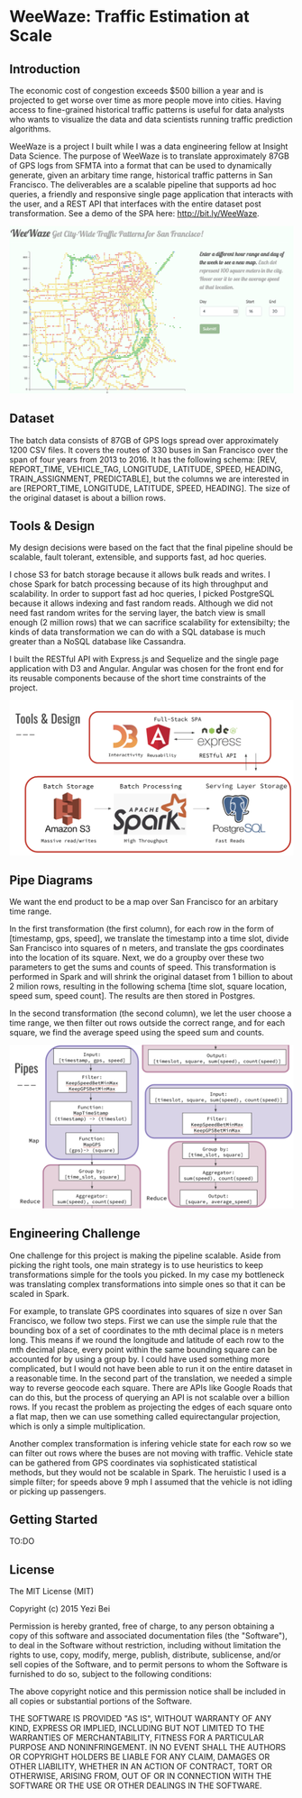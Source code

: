 # WeeWaze: Traffic Estimation at Scale

## Introduction

The economic cost of congestion exceeds $500 billion a year and is projected to get worse over time as more people move into cities. Having access to fine-grained historical traffic patterns is useful for data analysts who wants to visualize the data and data scientists running traffic prediction algorithms. 

WeeWaze is a project I built while I was a data engineering fellow at Insight Data Science. The purpose of WeeWaze is to translate approximately 87GB of GPS logs from SFMTA into a format that can be used to dynamically generate,  given an arbitary time range,  historical traffic patterns in San Francisco. The deliverables are a scalable pipeline that supports ad hoc queries, a friendly and responsive single page application that interacts with the user, and a REST API that interfaces with the entire dataset post transformation. See a demo of the SPA here:  http://bit.ly/WeeWaze.

![weewaze_front_page](app_public/src/assets/pics/weewaze_front_page.png)



## Dataset

The batch data consists of 87GB of GPS logs spread over approximately 1200 CSV files.  It covers the routes of 330 buses in San Francisco over the span of four years from 2013 to 2016. It has the following schema: [REV, REPORT_TIME, VEHICLE_TAG, LONGITUDE, LATITUDE, SPEED, HEADING, TRAIN_ASSIGNMENT, PREDICTABLE], but the columns we are interested in are [REPORT_TIME, LONGITUDE, LATITUDE, SPEED, HEADING]. The size of the original dataset is about a billion rows. 



## Tools & Design

My design decisions were based on the fact that the final pipeline should be scalable, fault tolerant, extensible, and supports fast, ad hoc queries. 

I chose S3 for batch storage because it allows bulk reads and writes. I chose Spark for batch processing because of its high throughput and scalability. In order to support fast ad hoc queries, I picked PostgreSQL because it allows indexing and fast random reads.  Although we did not need fast random writes for the serving layer, the batch view is small enough (2 million rows) that we can sacrifice scalability for extensibilty; the kinds of data transformation we can do with a SQL database is much greater than a NoSQL database like Cassandra. 

I built the RESTful API with Express.js and Sequelize and the single page application with D3 and Angular. Angular was chosen for the front end for its reusable components because of the short time constraints of the project. 

![tools_design](app_public/src/assets/pics/tools_design.png)





## Pipe Diagrams

We want the end product to be a map over San Francisco for an arbitary time range. 

In the first transformation (the first column), for each row in the form of [timestamp, gps, speed], we translate the timestamp into a time slot, divide San Francisco into squares of n meters, and translate the gps coordinates into the location of its square. Next, we do a groupby over these two parameters to get the sums and counts of speed. This transformation is performed in Spark and will shrink the original dataset from 1 billion to about 2 milion rows, resulting in the following schema [time slot, square location, speed sum, speed count]. The results are then stored in Postgres. 

In the second transformation (the second column), we let the user choose a time range, we then filter out rows outside the correct range, and for each square, we find the average speed using the speed sum and counts. 



![pipe_diagrams](app_public/src/assets/pics/pipe_diagrams.png)





## Engineering Challenge

One challenge for this project is making the pipeline scalable. Aside from picking the right tools, one main strategy is to use heuristics to keep transformations simple for the tools you picked.  In my case my  bottleneck was translating complex transformations into simple ones so that it can be scaled in Spark. 

For example, to translate GPS coordinates into squares of size n over San Francisco, we follow two steps. First we can use the simple rule that the bounding box of a set of coordinates to the mth decimal place is n meters long. This means if we round the longitude and latitude of each row to the mth decimal place, every point within the same bounding square can be accounted for by using a group by. I could have used something more complicated, but I would not have been able to run it on the entire dataset in a reasonable time. In the second part of the translation, we needed a simple way to reverse geocode each square. There are APIs like Google Roads that can do this, but the process of querying an API is not scalable over a billion rows.  If you recast the problem as projecting the edges of each square onto a flat map, then we can use something called equirectangular projection, which is only a simple multiplication.  

Another complex transformation is infering vehicle state for each row so we can filter out rows where the buses are not moving with traffic. Vehicle state can be gathered from GPS coordinates via sophisticated statistical methods, but they would not be scalable in Spark. The heruistic I used is a simple filter; for speeds above 9 mph I assumed that the vehicle is not idling or picking up passengers.



## Getting Started

TO:DO



## License

The MIT License (MIT)

Copyright (c) 2015 Yezi Bei

Permission is hereby granted, free of charge, to any person obtaining a copy of this software and associated documentation files (the "Software"), to deal in the Software without restriction, including without limitation the rights to use, copy, modify, merge, publish, distribute, sublicense, and/or sell copies of the Software, and to permit persons to whom the Software is furnished to do so, subject to the following conditions:

The above copyright notice and this permission notice shall be included in all copies or substantial portions of the Software.

THE SOFTWARE IS PROVIDED "AS IS", WITHOUT WARRANTY OF ANY KIND, EXPRESS OR IMPLIED, INCLUDING BUT NOT LIMITED TO THE WARRANTIES OF MERCHANTABILITY, FITNESS FOR A PARTICULAR PURPOSE AND NONINFRINGEMENT. IN NO EVENT SHALL THE AUTHORS OR COPYRIGHT HOLDERS BE LIABLE FOR ANY CLAIM, DAMAGES OR OTHER LIABILITY, WHETHER IN AN ACTION OF CONTRACT, TORT OR OTHERWISE, ARISING FROM, OUT OF OR IN CONNECTION WITH THE SOFTWARE OR THE USE OR OTHER DEALINGS IN THE SOFTWARE.